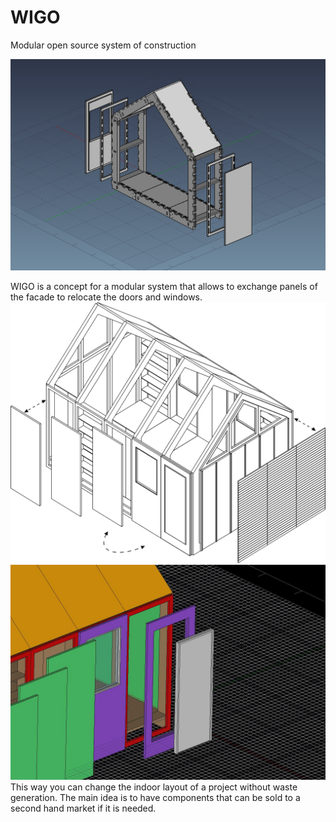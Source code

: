 # WIGO
Modular open source system of construction 

![](https://github.com/bitacovir/WIGO/blob/main/Images/full%20frame.png)

WIGO is a concept for a modular system that allows to exchange panels of the facade to relocate the doors and windows. 
![](https://github.com/bitacovir/WIGO/blob/main/Images/proto1.jpg)
![](https://github.com/bitacovir/WIGO/blob/main/Images/Puerta.jpg)
This way you can change the indoor layout of a project without waste generation. 
The main idea is to have components that can be sold to a second hand market if it is needed.
